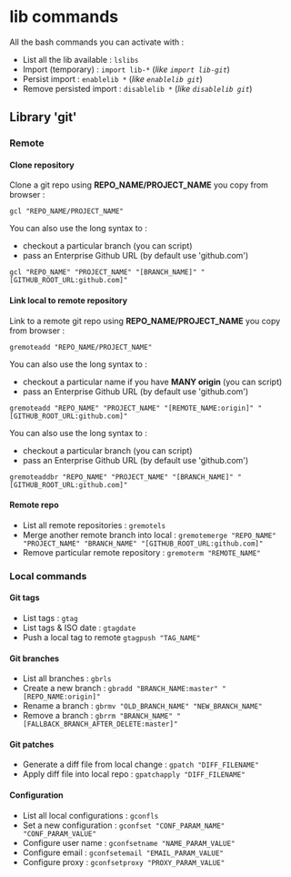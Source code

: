 # lib commands

All the bash commands you can activate with :

* List all the lib available : ```lslibs```
* Import (temporary) : ```import lib-*``` (*like ```import lib-git```*)
* Persist import : ```enablelib *``` (*like ```enablelib git```*)
* Remove persisted import : ```disablelib *``` (*like ```disablelib git```*)

## Library 'git'

### Remote
#### Clone repository

Clone a git repo using **REPO\_NAME/PROJECT\_NAME** you copy from browser :

```
gcl "REPO_NAME/PROJECT_NAME"
```

You can also use the long syntax to :

* checkout a particular branch (you can script) 
* pass an Enterprise Github URL (by default use 'github.com')

```
gcl "REPO_NAME" "PROJECT_NAME" "[BRANCH_NAME]" "[GITHUB_ROOT_URL:github.com]"
```

#### Link local to remote repository

Link to a remote git repo using **REPO\_NAME/PROJECT\_NAME** you copy from browser :

```
gremoteadd "REPO_NAME/PROJECT_NAME"
```

You can also use the long syntax to :

* checkout a particular name if you have **MANY origin** (you can script) 
* pass an Enterprise Github URL (by default use 'github.com')

```
gremoteadd "REPO_NAME" "PROJECT_NAME" "[REMOTE_NAME:origin]" "[GITHUB_ROOT_URL:github.com]"
```

You can also use the long syntax to :

* checkout a particular branch (you can script) 
* pass an Enterprise Github URL (by default use 'github.com')

```
gremoteaddbr "REPO_NAME" "PROJECT_NAME" "[BRANCH_NAME]" "[GITHUB_ROOT_URL:github.com]"
```

#### Remote repo

* List all remote repositories : ```gremotels```
* Merge another remote branch into local : ```gremotemerge "REPO_NAME" "PROJECT_NAME" "BRANCH_NAME" "[GITHUB_ROOT_URL:github.com]"```
* Remove particular remote repository : ```gremoterm "REMOTE_NAME"```


### Local commands

#### Git tags

* List tags : ```gtag```
* List tags & ISO date : ```gtagdate```
* Push a local tag to remote ```gtagpush "TAG_NAME"```

#### Git branches

* List all branches : ```gbrls```
* Create a new branch : ```gbradd "BRANCH_NAME:master" "[REPO_NAME:origin]"```
* Rename a branch : ```gbrmv "OLD_BRANCH_NAME" "NEW_BRANCH_NAME"```
* Remove a branch : ```gbrrm "BRANCH_NAME" "[FALLBACK_BRANCH_AFTER_DELETE:master]"```

#### Git patches

* Generate a diff file from local change : ```gpatch "DIFF_FILENAME"```
* Apply diff file into local repo : ```gpatchapply "DIFF_FILENAME"```

#### Configuration

* List all local configurations : ```gconfls```
* Set a new configuration : ```gconfset "CONF_PARAM_NAME" "CONF_PARAM_VALUE"```
* Configure user name : ```gconfsetname "NAME_PARAM_VALUE"```
* Configure email : ```gconfsetemail "EMAIL_PARAM_VALUE"```
* Configure proxy : ```gconfsetproxy "PROXY_PARAM_VALUE"```
